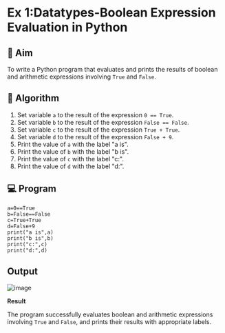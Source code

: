 
# Ex 1:Datatypes-Boolean Expression Evaluation in Python

## 🎯 Aim
To write a Python program that evaluates and prints the results of boolean and arithmetic expressions involving `True` and `False`.

## 🧠 Algorithm
1. Set variable `a` to the result of the expression `0 == True`.
2. Set variable `b` to the result of the expression `False == False`.
3. Set variable `c` to the result of the expression `True + True`.
4. Set variable `d` to the result of the expression `False + 9`.
5. Print the value of `a` with the label "a is".
6. Print the value of `b` with the label "b is".
7. Print the value of `c` with the label "c:".
8. Print the value of `d` with the label "d:".

## 💻 Program
```
a=0==True
b=False==False
c=True+True
d=False+9
print("a is",a)
print("b is",b)
print("c:",c)
print("d:",d)
```

## Output
![image](https://github.com/user-attachments/assets/c954b783-22e5-4b87-9f1c-2e636e9d0abe)


**Result**

The program successfully evaluates boolean and arithmetic expressions involving `True` and `False`, and prints their results with appropriate labels.
